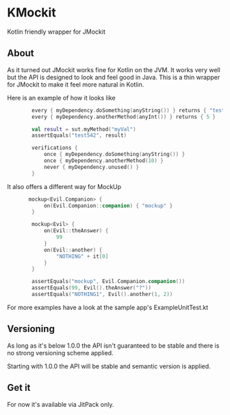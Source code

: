 # KMockit

Kotlin friendly wrapper for JMockit

## About

As it turned out JMockit works fine for Kotlin on the JVM.
It works very well but the API is designed to look and feel good in Java.
This is a thin wrapper for JMockit to make it feel more natural in Kotlin.

Here is an example of how it looks like
```kotlin
        every { myDependency.doSomething(anyString()) } returns { "test" }
        every { myDependency.anotherMethod(anyInt()) } returns { 5 }

        val result = sut.myMethod("myVal")
        assertEquals("test542", result)

        verifications {
            once { myDependency.doSomething(anyString()) }
            once { myDependency.anotherMethod(10) }
            never { myDependency.unused() }
        }
```

It also offers a different way for MockUp
```kotlin
       mockup<Evil.Companion> {
            on(Evil.Companion::companion) { "mockup" }
        }

        mockup<Evil> {
            on(Evil::theAnswer) {
                99
            }
            on(Evil::another) {
                "NOTHING" + it[0]
            }
        }

        assertEquals("mockup", Evil.Companion.companion())
        assertEquals(99, Evil().theAnswer("?"))
        assertEquals("NOTHING1", Evil().another(1, 2))
```

For more examples have a look at the sample app's ExampleUnitTest.kt

## Versioning

As long as it's below 1.0.0 the API isn't guaranteed to be stable and there is no strong versioning scheme applied.

Starting with 1.0.0 the API will be stable and semantic version is applied.

## Get it

For now it's available via JitPack only.